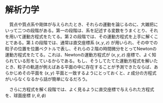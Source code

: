 
# 解析力学

　質点や質点系や剛体が与えられたとき、それらの運動を論じるのに、大雑把にいって二つの段階がある。第一の段階は、系を記述する変数をうまくとり、それを用いて運動方程式をたてる。第２の段階では、その運動方程式を上手に解くことである。第１の段階では、通常は直交座標系 $(x,y,z)$ が用いられ、その中での粒子の位置を位置ベクトルで表し、それらの２階の時間微分をとってNewtonの運動方程式をたてる。これは、Newtonの運動方程式が $(x,y,z)$ 座標で、よく知られている形をしているからである。もし、そうしてたてた運動方程式を解いたとき、粒子の軌道が例えばある平面の中に存在することが予測できたならば、あらかじめその平面を $(x,y)$ 平面と一致するようにとっておくと、$z$ 成分の方程式がいらなくなるから話が簡単になるだろう。

　さらに方程式を解く段階では、よく見るように直交座標で与えられた方程式を、球面座標 $(r,\theta,\phi)$ 